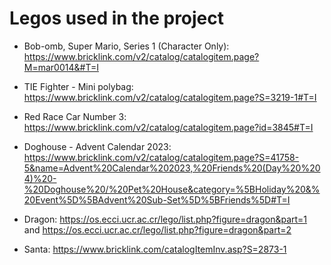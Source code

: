 # Legos used in the project

- Bob-omb, Super Mario, Series 1 (Character Only): https://www.bricklink.com/v2/catalog/catalogitem.page?M=mar0014&#T=I

- TIE Fighter - Mini polybag: https://www.bricklink.com/v2/catalog/catalogitem.page?S=3219-1#T=I 

- Red Race Car Number 3: https://www.bricklink.com/v2/catalog/catalogitem.page?id=3845#T=I

- Doghouse - Advent Calendar 2023: https://www.bricklink.com/v2/catalog/catalogitem.page?S=41758-5&name=Advent%20Calendar%202023,%20Friends%20(Day%20%204)%20-%20Doghouse%20/%20Pet%20House&category=%5BHoliday%20&%20Event%5D%5BAdvent%20Sub-Set%5D%5BFriends%5D#T=I

- Dragon: https://os.ecci.ucr.ac.cr/lego/list.php?figure=dragon&part=1 and https://os.ecci.ucr.ac.cr/lego/list.php?figure=dragon&part=2

- Santa: https://www.bricklink.com/catalogItemInv.asp?S=2873-1